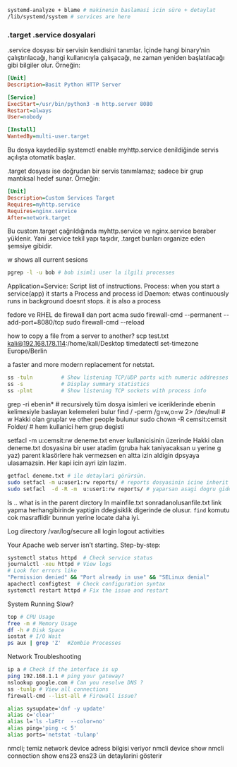 ```bash
systemd-analyze + blame # makinenin baslamasi icin süre + detaylat 
/lib/systemd/system # services are here
```

### .target .service dosyalari
.service dosyası bir servisin kendisini tanımlar. İçinde hangi binary’nin çalıştırılacağı, hangi kullanıcıyla çalışacağı, ne zaman yeniden başlatılacağı gibi bilgiler olur. Örneğin:
```ini
[Unit]
Description=Basit Python HTTP Server

[Service]
ExecStart=/usr/bin/python3 -m http.server 8080
Restart=always
User=nobody

[Install]
WantedBy=multi-user.target
```

Bu dosya kaydedilip systemctl enable myhttp.service denildiğinde servis açılışta otomatik başlar.

.target dosyası ise doğrudan bir servis tanımlamaz; sadece bir grup mantıksal hedef sunar. Örneğin:
```ini
[Unit]
Description=Custom Services Target
Requires=myhttp.service
Requires=nginx.service
After=network.target
```

Bu custom.target çağrıldığında myhttp.service ve nginx.service beraber yüklenir. Yani .service tekil yapı taşıdır, .target bunları organize eden şemsiye gibidir.

w shows all current sesions
```bash 
pgrep -l -u bob # bob isimli user la ilgili processes
``` 
Application=Service: Script list of instructions. 
Process: when you start a service(app) it starts a Process and process id
Daemon: etwas continuously runs in background doesnt stops. it is also a process


fedore ve RHEL de firewall dan port acma 
sudo firewall-cmd --permanent --add-port=8080/tcp
sudo firewall-cmd --reload

how to copy a file from a server to another? scp test.txt  kali@192.168.178.114:/home/kali/Desktop
timedatectl set-timezone Europe/Berlin

a faster and more modern replacement for netstat.
```bash
ss -tuln         # Show listening TCP/UDP ports with numeric addresses
ss -s            # Display summary statistics
ss -plnt         # Show listening TCP sockets with process info
```
grep -ri ebenin* # recursively tüm dosya isimleri ve iceriklerinde ebenin kelimesiyle baslayan kelemeleri bulur
find / -perm /g=w,o=w 2> /dev/null # w Hakki olan gruplar ve other people bulunur
sudo chown -R  cemsit:cemsit Folder/ # hem kullanici hem grup degisti 

setfacl -m u:cemsit:rw deneme.txt enver kullanicisinin üzerinde Hakki olan deneme.txt dosyasina bir user atadim (gruba hak taniyacaksan u yerine g yaz) parent klasörlere hak vermezsen en altta izin aldigin dpsyaya ulasamazsin. Her kapi icin ayri izin lazim. 
```bash
getfacl deneme.txt # ile detaylari görürsün.
sudo setfacl -m u:user1:rw reports/ # reports dosyasinin icine inherit edemezsin.
sudo setfacl  -d -R -m  u:user1:rw reports/ # yaparsan asagi dogru gider
```

ls .. what is in the parent dirctory
ln mainfile.txt  sonradanolusanfile.txt  link yapma  herhangibirinde yaptigin ddegisiklik digerinde de olusur. `find` komutu cok masraflidir bunnun yerine locate daha iyi. 

Log directory /var/log/secure   all login logout activities

Your Apache web server isn’t starting. Step-by-step:

```bash
systemctl status httpd  # Check service status
journalctl -xeu httpd # View logs
# Look for errors like
"Permission denied" && "Port already in use" && "SELinux denial"
apachectl configtest  # Check configuration syntax
systemctl restart httpd # Fix the issue and restart
```
System Running Slow?
```bash
top # CPU Usage
free -m # Memory Usage
df -h # Disk Space
iostat # I/O Wait
ps aux | grep 'Z'  #Zombie Processes
```
Network Troubleshooting
```bash
ip a # Check if the interface is up
ping 192.168.1.1 # ping your gateway?
nslookup google.com # Can you resolve DNS ?
ss -tunlp # View all connections
firewall-cmd --list-all # Firewall issue?
```
```bash
alias sysupdate='dnf -y update'
alias c='clear'
alias l='ls -laFtr  --color=no'
alias ping='ping -c 5'
alias ports='netstat -tulanp'
```
nmcli; temiz network device adress bilgisi veriyor
nmcli device show
nmcli connection show ens23 ens23 ün detaylarini gösterir 
